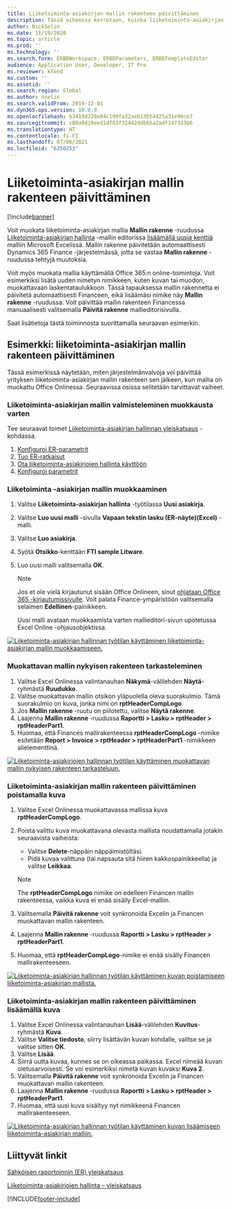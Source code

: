 ```yaml
---
title: Liiketoiminta-asiakirjan mallin rakenteen päivittäminen
description: Tässä aiheessa kerrotaan, kuinka liiketoiminta-asiakirjan malli voidaan päivittää käyttämällä Liiketoiminta-asiakirjan hallintaominaisuutta.
author: NickSelin
ms.date: 11/19/2020
ms.topic: article
ms.prod: ''
ms.technology: ''
ms.search.form: ERBDWorkspace, ERBDParameters, ERBDTemplateEditor
audience: Application User, Developer, IT Pro
ms.reviewer: kfend
ms.custom: ''
ms.assetid: ''
ms.search.region: Global
ms.author: nselin
ms.search.validFrom: 2019-12-01
ms.dyn365.ops.version: 10.0.9
ms.openlocfilehash: b3419d328e84c199fa32aeb13b54425a31e96ce7
ms.sourcegitcommit: c08a9d19eed1df03f32442ddb65a2adf1473d3b6
ms.translationtype: HT
ms.contentlocale: fi-FI
ms.lasthandoff: 07/06/2021
ms.locfileid: "6350253"
---
```

# <a name="update-the-structure-of-a-business-document-template"></a>Liiketoiminta-asiakirjan mallin rakenteen päivittäminen 

[!include[banner](../includes/banner.md)]

Voit muokata liiketoiminta-asiakirjan mallia **Mallin rakenne** -ruudussa [Liiketoiminta-asiakirjan hallinta](er-business-document-management.md)  -mallin editorissa [lisäämällä uusia kenttiä](er-bdm-add-field-to-excel-template.md) malliin Microsoft Excelissä. Mallin rakenne päivitetään automaattisesti Dynamics 365 Finance -järjestelmässä, jotta se vastaa **Mallin rakenne** -ruudussa tehtyjä muutoksia.

Voit myös muokata mallia käyttämällä Office 365:n online-toimintoja. Voit esimerkiksi lisätä uuden nimetyn nimikkeen, kuten kuvan tai muodon, muokattavaan laskentataulukkoon. Tässä tapauksessa mallin rakennetta ei päivitetä automaattisesti Financeen, eikä lisäämäsi nimike näy **Mallin rakenne** -ruudussa. Voit päivittää mallin rakenteen Financessa manuaalisesti valitsemalla **Päivitä rakenne** mallieditorisivulla.

Saat lisätietoja tästä toiminnosta suorittamalla seuraavan esimerkin.

## <a name="example-update-the-structure-of-a-business-document-template"></a>Esimerkki: liiketoiminta-asiakirjan mallin rakenteen päivittäminen

Tässä esimerkissä näytetään, miten järjestelmänvalvoja voi päivittää yrityksen liiketoiminta-asiakirjan mallin rakenteen sen jälkeen, kun mallia on muokattu Office Onlinessa. Seuraavissa osissa selitetään tarvittavat vaiheet.

### <a name="prepare-a-business-document-template-for-editing"></a>Liiketoiminta-asiakirjan mallin valmisteleminen muokkausta varten

Tee seuraavat toimet [Liiketoiminta-asiakirjan hallinnan yleiskatsaus](er-business-document-management.md) -kohdassa.

1. [Konfiguroi ER-parametrit](er-business-document-management.md#configure-er-parameters)
2. [Tuo ER-ratkaisut](er-business-document-management.md#import-er-solutions)
3. [Ota liiketoiminta-asiakirjojen hallinta käyttöön](er-business-document-management.md#enable-business-document-management)
4. [Konfiguroi parametrit](er-business-document-management.md#configure-parameters)

### <a name="edit-a-business-document-template"></a>Liiketoiminta -asiakirjan mallin muokkaaminen

1. Valitse **Liiketoiminta-asiakirjan hallinta** -työtilassa **Uusi asiakirja**.
2. Valitse **Luo uusi malli** -sivulla **Vapaan tekstin lasku (ER-näyte)(Excel)** -malli.
3. Valitse **Luo asiakirja**.
4. Syötä **Otsikko**-kenttään **FTI sample Litware**.
5. Luo uusi malli valitsemalla **OK**.

    > [!NOTE]
    > Jos et ole vielä kirjautunut sisään Office Onlineen, sinut [ohjataan Office 365 -kirjautumissivulle](er-business-document-management.md#frequently-asked-questions). Voit palata Finance-ympäristöön valitsemalla selaimen **Edellinen**-painikkeen.

    Uusi malli avataan muokkaamista varten mallieditori-sivun upotetussa Excel Online -ohjausobjektissa.

[![Liiketoiminta-asiakirjan hallinnan työtilan käyttäminen liiketoiminta-asiakirjan mallin muokkaamiseen.](./media/er-bdm-update-structure1.gif)](./media/er-bdm-update-structure1.gif)

### <a name="review-the-current-structure-of-the-editable-template"></a>Muokattavan mallin nykyisen rakenteen tarkasteleminen

1. Valitse Excel Onlinessa valintanauhan **Näkymä**-välilehden **Näytä**-ryhmästä **Ruudukko**.
2. Valitse muokattavan mallin otsikon yläpuolella oleva suorakulmio. Tämä suorakulmio on kuva, jonka nimi on **rptHeaderCompLogo**.
3. Jos **Mallin rakenne** -ruutu on piilotettu, valitse **Näytä rakenne**.
4. Laajenna **Mallin rakenne** -ruudussa **Raportti \> Lasku \> rptHeader \> rptHeaderPart1**.
5. Huomaa, että Finances mallirakenteessa **rptHeaderCompLogo** -nimike esitetään **Report \> Invoice \> rptHeader \> rptHeaderPart1** -nimikkeen alielementtinä.

[![Liiketoiminta-asiakirjojen hallinnan työtilan käyttäminen muokattavan mallin nykyisen rakenteen tarkasteluun.](./media/er-bdm-update-structure2.gif)](./media/er-bdm-update-structure2.gif)

### <a name="update-the-structure-of-a-business-document-template-by-deleting-a-picture"></a>Liiketoiminta-asiakirjan mallin rakenteen päivittäminen poistamalla kuva

1. Valitse Excel Onlinessa muokattavassa mallissa kuva **rptHeaderCompLogo**.
2. Poista valittu kuva muokattavana olevasta mallista noudattamalla jotakin seuraavista vaiheista:

    - Valitse **Delete**-näppäin näppäimistöltäsi.
    - Pidä kuvaa valittuna (tai napsauta sitä hiiren kakkospainikkeella) ja valitse **Leikkaa**.

    > [!NOTE]
    > The **rptHeaderCompLogo** nimike on edelleen Financen mallin rakenteessa, vaikka kuva ei enää sisälly Excel-malliin.

3. Valitsemalla **Päivitä rakenne** voit synkronoida Excelin ja Financen muokattavan mallin rakenteen.
4. Laajenna **Mallin rakenne** -ruudussa **Raportti \> Lasku \> rptHeader \> rptHeaderPart1**.
5. Huomaa, että **rptHeaderCompLogo**-nimike ei enää sisälly Financen mallirakenteeseen.

[![Liiketoiminta-asiakirjan hallinnan työtilan käyttäminen kuvan poistamiseen liiketoiminta-asiakirjan mallista.](./media/er-bdm-update-structure3.gif)](./media/er-bdm-update-structure3.gif)

### <a name="update-the-structure-of-a-business-document-template-by-adding-a-picture"></a>Liiketoiminta-asiakirjan mallin rakenteen päivittäminen lisäämällä kuva

1. Valitse Excel Onlinessa valintanauhan **Lisää**-välilehden **Kuvitus**-ryhmästä **Kuva**.
2. Valitse **Valitse tiedosto**, siirry lisättävän kuvan kohdalle, valitse se ja valitse sitten **OK**.
3. Valitse **Lisää**.
4. Siirrä uutta kuvaa, kunnes se on oikeassa paikassa. Excel nimeää kuvan oletusarvoisesti. Se voi esimerkiksi nimetä kuvan kuvaksi **Kuva 2**.
5. Valitsemalla **Päivitä rakenne** voit synkronoida Excelin ja Financen muokattavan mallin rakenteen.
6. Laajenna **Mallin rakenne** -ruudussa **Raportti \> Lasku \> rptHeader \> rptHeaderPart1**.
7. Huomaa, että uusi kuva sisältyy nyt nimikkeenä Financen mallirakenteeseen.

[![Liiketoiminta-asiakirjan hallinnan työtilan käyttäminen kuvan lisäämiseen liiketoiminta-asiakirjan malliin.](./media/er-bdm-update-structure4.gif)](./media/er-bdm-update-structure4.gif)

## <a name="related-links"></a>Liittyvät linkit

[Sähköisen raportoinnin (ER) yleiskatsaus](general-electronic-reporting.md)

[Liiketoiminta-asiakirjojen hallinta – yleiskatsaus](er-business-document-management.md)


[!INCLUDE[footer-include](../../../includes/footer-banner.md)]